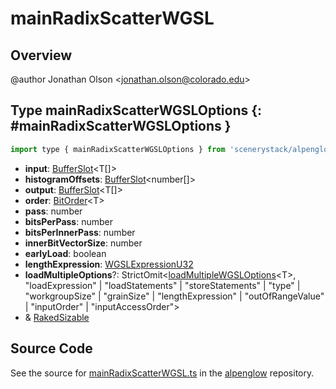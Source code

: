 # mainRadixScatterWGSL

## Overview

@author Jonathan Olson &lt;jonathan.olson@colorado.edu&gt;

## Type mainRadixScatterWGSLOptions {: #mainRadixScatterWGSLOptions }


```js
import type { mainRadixScatterWGSLOptions } from 'scenerystack/alpenglow';
```
- **input**: [BufferSlot](../alpenglow/BufferSlot.md)&lt;T[]&gt;
- **histogramOffsets**: [BufferSlot](../alpenglow/BufferSlot.md)&lt;<span style="color: hsla(calc(var(--md-hue) + 180deg),80%,40%,1);">number</span>[]&gt;
- **output**: [BufferSlot](../alpenglow/BufferSlot.md)&lt;T[]&gt;
- **order**: [BitOrder](../alpenglow/ConcreteType.md#BitOrder)&lt;T&gt;
- **pass**: <span style="color: hsla(calc(var(--md-hue) + 180deg),80%,40%,1);">number</span>
- **bitsPerPass**: <span style="color: hsla(calc(var(--md-hue) + 180deg),80%,40%,1);">number</span>
- **bitsPerInnerPass**: <span style="color: hsla(calc(var(--md-hue) + 180deg),80%,40%,1);">number</span>
- **innerBitVectorSize**: <span style="color: hsla(calc(var(--md-hue) + 180deg),80%,40%,1);">number</span>
- **earlyLoad**: <span style="color: hsla(calc(var(--md-hue) + 180deg),80%,40%,1);">boolean</span>
- **lengthExpression**: [WGSLExpressionU32](../alpenglow/WGSLString.md#WGSLExpressionU32)
- **loadMultipleOptions**?: StrictOmit&lt;[loadMultipleWGSLOptions](../alpenglow/loadMultipleWGSL.md#loadMultipleWGSLOptions)&lt;T&gt;, "loadExpression" | "loadStatements" | "storeStatements" | "type" | "workgroupSize" | "grainSize" | "lengthExpression" | "outOfRangeValue" | "inputOrder" | "inputAccessOrder"&gt;
- &amp; [RakedSizable](../alpenglow/WGSLUtils.md#RakedSizable)




## Source Code

See the source for [mainRadixScatterWGSL.ts](https://github.com/phetsims/alpenglow/blob/main/js/webgpu/wgsl/gpu/mainRadixScatterWGSL.ts) in the [alpenglow](https://github.com/phetsims/alpenglow) repository.
